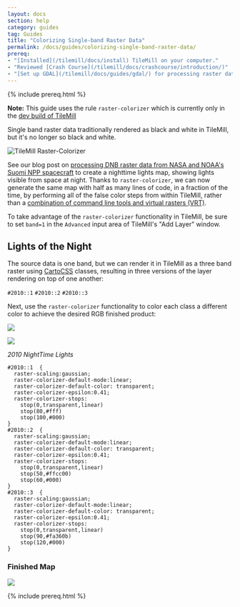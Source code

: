```yaml
---
layout: docs
section: help
category: guides
tag: Guides
title: "Colorizing Single-band Raster Data"
permalink: /docs/guides/colorizing-single-band-raster-data/
prereq:
- "[Installed](/tilemill/docs/install) TileMill on your computer."
- "Reviewed [Crash Course](/tilemill/docs/crashcourse/introduction/)"
- "[Set up GDAL](/tilemill/docs/guides/gdal/) for processing raster data in the terminal."
---
```


{% include prereq.html %}

**Note:** This guide uses the rule `raster-colorizer` which is currently only in the [dev build of TileMill](http://www.mapbox.com/tilemill/docs/releases/#past_releases_and_development_builds)

Single band raster data traditionally rendered as black and white in TileMill, but it's no longer so black and white.

![TileMill Raster-Colorizer](http://farm9.staticflickr.com/8524/8518337247_8cbf2c48e3_o.png)


See our blog post on [processing DNB raster data from NASA and NOAA's Suomi NPP spacecraft](http://mapbox.com/blog/nighttime-lights-nasa-noaa/) to create a nighttime lights map, showing lights visible from space at night. Thanks to <code>raster-colorizer</code>, we can now generate the same map with half as many lines of code, in a fraction of the time, by performing all of the false color steps from within TileMill, rather than a [combination of command line tools and virtual rasters (VRT)](https://gist.github.com/hrwgc/4694661).

To take advantage of the `raster-colorizer` functionality in TileMill, be sure to set `band=1` in the `Advanced` input area of TileMill's "Add Layer" window.

## Lights of the Night ##

The source data is one band, but we can render it in TileMill as a three band raster using [CartoCSS](http://mapbox.com/tilemill/docs/manual/carto/) classes, resulting in three versions of the layer rendering on top of one another:

```#2010::1``` ```#2010::2```  ```#2010::3```

Next, use the ```raster-colorizer``` functionality to color each class a different color to achieve the desired RGB finished product:

![](http://farm9.staticflickr.com/8386/8518337209_51e27be3a5_z.jpg)

![](http://farm9.staticflickr.com/8507/8519450546_d6c5299ef4_o.png)

*2010 NightTime Lights*



    #2010::1  {
      raster-scaling:gaussian;
      raster-colorizer-default-mode:linear;
      raster-colorizer-default-color: transparent;
      raster-colorizer-epsilon:0.41;
      raster-colorizer-stops:
        stop(0,transparent,linear)
        stop(80,#fff)
        stop(100,#000)
    }
    #2010::2  {
      raster-scaling:gaussian;
      raster-colorizer-default-mode:linear;
      raster-colorizer-default-color: transparent;
      raster-colorizer-epsilon:0.41;
      raster-colorizer-stops:
        stop(0,transparent,linear)
        stop(50,#ffcc00)
        stop(60,#000)
    }
    #2010::3  {
      raster-scaling:gaussian;
      raster-colorizer-default-mode:linear;
      raster-colorizer-default-color: transparent;
      raster-colorizer-epsilon:0.41;
      raster-colorizer-stops:
        stop(0,transparent,linear)
        stop(90,#fa360b)
        stop(120,#000)
    }

### Finished Map

![](http://farm9.staticflickr.com/8107/8519450576_a2e35a1404_o.jpg)

{% include prereq.html %}

